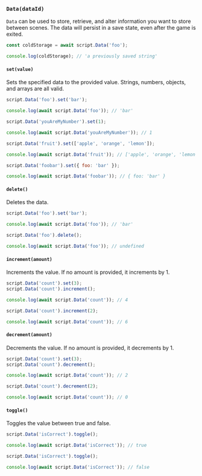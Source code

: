 ### `Data(dataId)`

`Data` can be used to store, retrieve, and alter information you want to store between scenes. The data will persist in a save state, even after the game is exited.

```js
const coldStorage = await script.Data('foo');

console.log(coldStorage); // 'a previously saved string'
```

#### `set(value)`

Sets the specified data to the provided value. Strings, numbers, objects, and arrays are all valid.

```js
script.Data('foo').set('bar');

console.log(await script.Data('foo')); // 'bar'

script.Data('youAreMyNumber').set(1);

console.log(await script.Data('youAreMyNumber')); // 1

script.Data('fruit').set(['apple', 'orange', 'lemon']);

console.log(await script.Data('fruit')); // ['apple', 'orange', 'lemon']

script.Data('foobar').set({ foo: 'bar' });

console.log(await script.Data('foobar')); // { foo: 'bar' }
```

#### `delete()`

Deletes the data.

```js
script.Data('foo').set('bar');

console.log(await script.Data('foo')); // 'bar'

script.Data('foo').delete();

console.log(await script.Data('foo')); // undefined
```

#### `increment(amount)`

Increments the value. If no amount is provided, it increments by 1.

```js
script.Data('count').set(3);
script.Data('count').increment();

console.log(await script.Data('count')); // 4

script.Data('count').increment(2);

console.log(await script.Data('count')); // 6
```

#### `decrement(amount)`

Decrements the value. If no amount is provided, it decrements by 1.

```js
script.Data('count').set(3);
script.Data('count').decrement();

console.log(await script.Data('count')); // 2

script.Data('count').decrement(2);

console.log(await script.Data('count')); // 0
```

#### `toggle()`

Toggles the value between true and false.

```js
script.Data('isCorrect').toggle();

console.log(await script.Data('isCorrect')); // true

script.Data('isCorrect').toggle();

console.log(await script.Data('isCorrect')); // false
```
